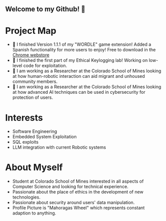 ## Welcome to my Github! 👋




# Project Map
- 🔭 I finished Version 1.1.1 of my "WORDLE" game extension! Added a Spanish functionality for more users to enjoy! Free to download in the <a href="https://chromewebstore.google.com/detail/wordle-extension-game/ekadgaocdogebigkompdkplnopgigpel?authuser=0&hl=en" target="_blank">Chrome webstore</a>
- 🔭 I finished the first part of my Ethical Keylogging lab! Working on low-level code for exploitation.
- 🌱 I am working as a Researcher at the Colorado School of Mines looking at how human-robotic interaction can aid migrant and unhoused community members.
- 🌱 I am working as a Researcher at the Colorado School of Mines looking at how advanced AI techniques can be used in cybersecurity for protection of users.


# Interests
- Software Engineering
- Embedded System Exploitation
- SQL exploits
- LLM integration with current Robotic systems

# About Myself
- Student at Colorado School of Mines interested in all aspects of Computer Science and looking for technical experience.
- Passionate about the place of ethics in the development of new technologies.
- Passionate about security around users' data manipulation.
- Profile Picture is "Mahoragas Wheel" which represents constant adaption to anything.


<!--
**CryptoCow0/CryptoCow0** is a ✨ _special_ ✨ repository because its `README.md` (this file) appears on your GitHub profile.

Here are some ideas to get you started:

- 🔭 I’m currently working on ...
- 🌱 I’m currently learning ...
- 👯 I’m looking to collaborate on ...
- 🤔 I’m looking for help with ...
- 💬 Ask me about ...
- 📫 How to reach me: ...
- 😄 Pronouns: ...

-->
